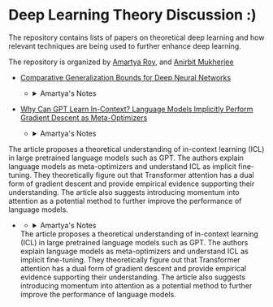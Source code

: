 # Deep Learning Theory Discussion :)

The repository contains lists of papers on theoretical deep learning and how relevant techniques are being used to further enhance deep learning. 

The repository is organized by [Amartya Roy](https://sites.google.com/view/amartyaroy/home?authuser=0), and [Anirbit Mukherjee](https://sites.google.com/view/anirbit/home)



   - [Comparative Generalization Bounds for Deep Neural Networks](https://openreview.net/pdf?id=162TqkUNPO)
      - <details><summary>Amartya's Notes</summary>
        Recent research suggests that deep neural networks are able to generalize well to new data. This paper looks at how corrupted labels affect the extent of intermediate layer NCC separability. Authors have proposed a novel generalization bound that estimates the likelihood that the effective depth of a trained neural network is strictly smaller than the minimal depth required to achieve NCC separability with partially corrupted labels. They have introduced the concept of “effective depth’ in neural networks, which refers to the lowest layer at which the features are nearest class-center separable.
        </details>  

   - [Why Can GPT Learn In-Context? Language Models Implicitly Perform Gradient Descent as Meta-Optimizers](https://arxiv.org/pdf/2212.10559.pdf)
      - <details><summary>Amartya's Notes</summary>      
   The article proposes a theoretical understanding of in-context learning (ICL) in large pretrained language models such as GPT. The authors explain language models as  meta-optimizers and understand ICL as implicit fine-tuning. They theoretically figure out that Transformer attention has a dual form of gradient descent and provide         empirical evidence supporting their understanding. The article also suggests introducing momentum into attention as a potential method to further improve the                performance of  language models.
        </details>
       
   - []()
      - <details><summary>Amartya's Notes</summary>
      The article proposes a theoretical understanding of in-context learning (ICL) in large pretrained language models such as GPT. The authors explain language models as  meta-optimizers and understand ICL as implicit fine-tuning. They theoretically figure out that Transformer attention has a dual form of gradient descent and provide         empirical evidence supporting their understanding. The article also suggests introducing momentum into attention as a potential method to further improve the                performance of  language models. 
        </details> 
